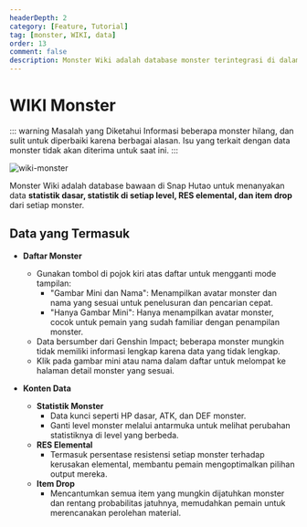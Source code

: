 ```yaml
---
headerDepth: 2
category: [Feature, Tutorial]
tag: [monster, WIKI, data]
order: 13
comment: false
description: Monster Wiki adalah database monster terintegrasi di dalam Snap Hutao. Pemain dapat menggunakan fitur ini untuk mengakses informasi detail tentang semua monster di Genshin Impact. Dengan menganalisis monster, pemain dapat menyusun strategi dan mengurangi kesulitan permainan.
---
```


# WIKI Monster

::: warning Masalah yang Diketahui
Informasi beberapa monster hilang, dan sulit untuk diperbaiki karena berbagai alasan. Isu yang terkait dengan data monster tidak akan diterima untuk saat ini.
:::

![wiki-monster](https://img.alicdn.com/imgextra/i3/1797064093/O1CN01WdFqdC1g6e0sAREwO_!!1797064093.png_.webp)

Monster Wiki adalah database bawaan di Snap Hutao untuk menanyakan data **statistik dasar, statistik di setiap level, RES elemental, dan item drop** dari setiap monster.

## Data yang Termasuk

- **Daftar Monster**

  - Gunakan tombol di pojok kiri atas daftar untuk mengganti mode tampilan:
    - "Gambar Mini dan Nama": Menampilkan avatar monster dan nama yang sesuai untuk penelusuran dan pencarian cepat.
    - "Hanya Gambar Mini": Hanya menampilkan avatar monster, cocok untuk pemain yang sudah familiar dengan penampilan monster.
  - Data bersumber dari Genshin Impact; beberapa monster mungkin tidak memiliki informasi lengkap karena data yang tidak lengkap.
  - Klik pada gambar mini atau nama dalam daftar untuk melompat ke halaman detail monster yang sesuai.

- **Konten Data**
  - **Statistik Monster**
    - Data kunci seperti HP dasar, ATK, dan DEF monster.
    - Ganti level monster melalui antarmuka untuk melihat perubahan statistiknya di level yang berbeda.
  - **RES Elemental**
    - Termasuk persentase resistensi setiap monster terhadap kerusakan elemental, membantu pemain mengoptimalkan pilihan output mereka.
  - **Item Drop**
    - Mencantumkan semua item yang mungkin dijatuhkan monster dan rentang probabilitas jatuhnya, memudahkan pemain untuk merencanakan perolehan material.